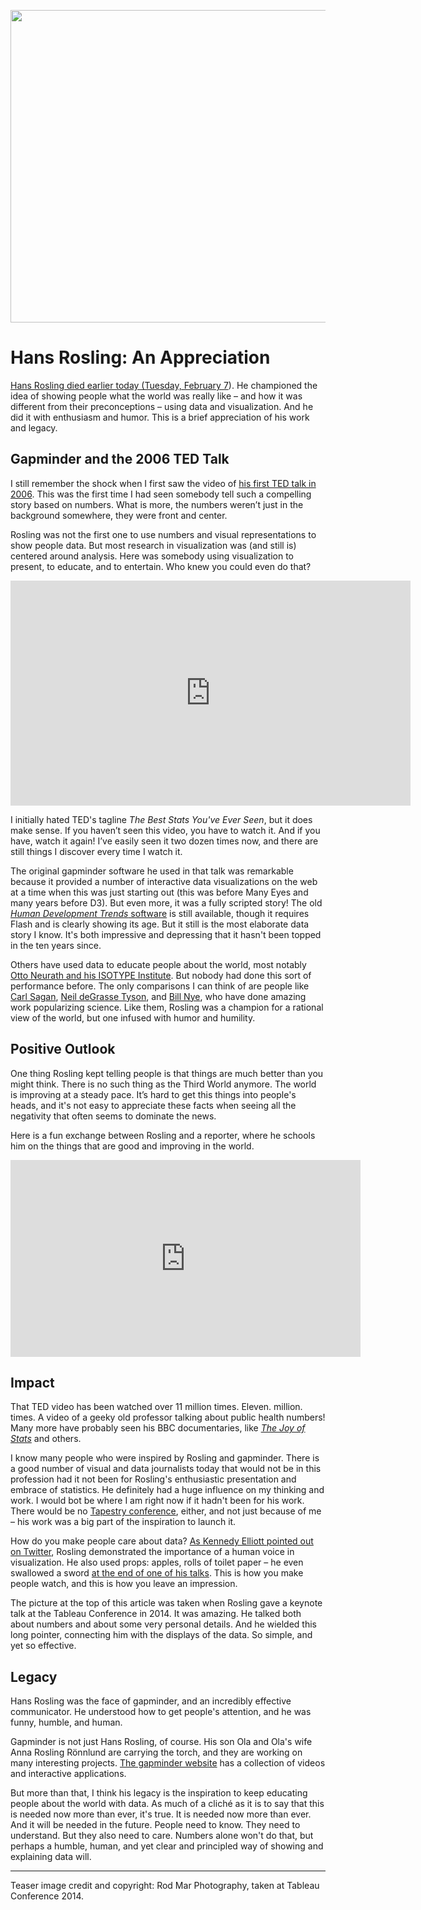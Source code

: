 <p align="center"><img src="https://media.eagereyes.org/wp-content/uploads/2017/02/hans-rosling-tc14.jpg" width="720" height="500" /></p>

# Hans Rosling: An Appreciation

<a href="http://www.gapminder.org/news/sad-to-announce-hans-rosling-passed-away-this-morning/">Hans Rosling died earlier today (Tuesday, February 7</a>). He championed the idea of showing people what the world was really like – and how it was different from their preconceptions – using data and visualization. And he did it with enthusiasm and humor. This is a brief appreciation of his work and legacy.

## Gapminder and the 2006 TED Talk

I still remember the shock when I first saw the video of <a href="http://www.ted.com/talks/hans_rosling_shows_the_best_stats_you_ve_ever_seen">his first TED talk in 2006</a>. This was the first time I had seen somebody tell such a compelling story based on numbers. What is more, the numbers weren’t just in the background somewhere, they were front and center.

Rosling was not the first one to use numbers and visual representations to show people data. But most research in visualization was (and still is) centered around analysis. Here was somebody using visualization to present, to educate, and to entertain. Who knew you could even do that?

<iframe src="https://embed.ted.com/talks/hans_rosling_shows_the_best_stats_you_ve_ever_seen" width="640" height="360" frameborder="0" scrolling="no" allowfullscreen="allowfullscreen"></iframe>

I initially hated TED's tagline <em>The Best Stats You've Ever Seen</em>, but it does make sense. If you haven’t seen this video, you have to watch it. And if you have, watch it again! I’ve easily seen it two dozen times now, and there are still things I discover every time I watch it.

The original gapminder software he used in that talk was remarkable because it provided a number of interactive data visualizations on the web at a time when this was just starting out (this was before Many Eyes and many years before D3). But even more, it was a fully scripted story! The old <a href="http://www.gapminder.org/downloads/human-development-trends-2005/"><em>Human Development Trends</em> software</a> is still available, though it requires Flash and is clearly showing its age. But it still is the most elaborate data story I know. It's both impressive and depressing that it hasn't been topped in the ten years since.

Others have used data to educate people about the world, most notably <a href="/techniques/isotype">Otto Neurath and his ISOTYPE Institute</a>. But nobody had done this sort of performance before. The only comparisons I can think of are people like <a href="https://en.wikipedia.org/wiki/Carl_Sagan">Carl Sagan</a>, <a href="https://en.wikipedia.org/wiki/Neil_deGrasse_Tyson">Neil deGrasse Tyson</a>, and <a href="https://en.wikipedia.org/wiki/Bill_Nye">Bill Nye</a>, who have done amazing work popularizing science. Like them, Rosling was a champion for a rational view of the world, but one infused with humor and humility.

## Positive Outlook

One thing Rosling kept telling people is that things are much better than you might think. There is no such thing as the Third World anymore. The world is improving at a steady pace. It’s hard to get this things into people's heads, and it's not easy to appreciate these facts when seeing all the negativity that often seems to dominate the news.

Here is a fun exchange between Rosling and a reporter, where he schools him on the things that are good and improving in the world.

<iframe width="560" height="315" src="https://www.youtube.com/embed/Oxxx03_JHlM?si=hD-4fg-p-H2xMYqn" title="YouTube video player" frameborder="0" allow="accelerometer; autoplay; clipboard-write; encrypted-media; gyroscope; picture-in-picture; web-share" allowfullscreen></iframe>
<p></p>

## Impact

That TED video has been watched over 11 million times. Eleven. million. times. A video of a geeky old professor talking about public health numbers! Many more have probably seen his BBC documentaries, like <a href="https://vimeo.com/18477762"><em>The Joy of Stats</em></a> and others.

I know many people who were inspired by Rosling and gapminder. There is a good number of visual and data journalists today that would not be in this profession had it not been for Rosling's enthusiastic presentation and embrace of statistics. He definitely had a huge influence on my thinking and work. I would bot be where I am right now if it hadn't been for his work. There would be no <a href="/blog/2016/tapestry-2017-st-augustine-fl-on-march-1st">Tapestry conference</a>, either, and not just because of me – his work was a big part of the inspiration to launch it.

How do you make people care about data? <a href="https://twitter.com/kennelliott/status/829001802901254145">As Kennedy Elliott pointed out on Twitter</a>, Rosling demonstrated the importance of a human voice in visualization. He also used props: apples, rolls of toilet paper – he even swallowed a sword <a href="http://www.ted.com/talks/hans_rosling_reveals_new_insights_on_poverty">at the end of one of his talks</a>. This is how you make people watch, and this is how you leave an impression.

The picture at the top of this article was taken when Rosling gave a keynote talk at the Tableau Conference in 2014. It was amazing. He talked both about numbers and about some very personal details. And he wielded this long pointer, connecting him with the displays of the data. So simple, and yet so effective.

## Legacy

Hans Rosling was the face of gapminder, and an incredibly effective communicator. He understood how to get people's attention, and he was funny, humble, and human.

Gapminder is not just Hans Rosling, of course. His son Ola and Ola's wife Anna Rosling Rönnlund are carrying the torch, and they are working on many interesting projects. <a href="http://www.gapminder.org">The gapminder website</a> has a collection of videos and interactive applications.

But more than that, I think his legacy is the inspiration to keep educating people about the world with data. As much of a cliché as it is to say that this is needed now more than ever, it's true. It is needed now more than ever. And it will be needed in the future. People need to know. They need to understand. But they also need to care. Numbers alone won't do that, but perhaps a humble, human, and yet clear and principled way of showing and explaining data will.

<hr />

Teaser image credit and copyright: Rod Mar Photography, taken at Tableau Conference 2014.

